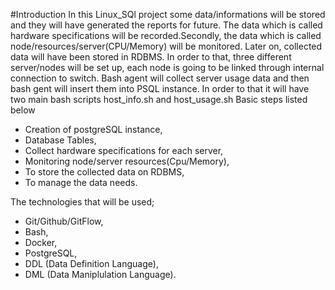 #Introduction 
   In this Linux_SQl project some data/informations will be stored and they will have generated the reports for future. The data which is called hardware specifications will be recorded.Secondly, the data which is called node/resources/server(CPU/Memory) will be monitored. Later on, collected data will have been stored in RDBMS. In order to that, three different server/nodes will be set up, each node is going to be linked through internal connection to switch. Bash agent will collect server usage data and then bash gent will insert them into PSQL instance. In order to that it will have two main bash scripts host_info.sh and host_usage.sh Basic steps listed below

  - Creation of postgreSQL instance, 
  - Database Tables,
  - Collect hardware specifications for each server,
  - Monitoring node/server resources(Cpu/Memory),
  - To store the collected data on RDBMS,
  - To manage the data needs.

The technologies that will be used;
  
  - Git/Github/GitFlow,
  - Bash,
  - Docker,
  - PostgreSQL,
  - DDL (Data Definition Language),
  - DML (Data Maniplulation Language).













 
